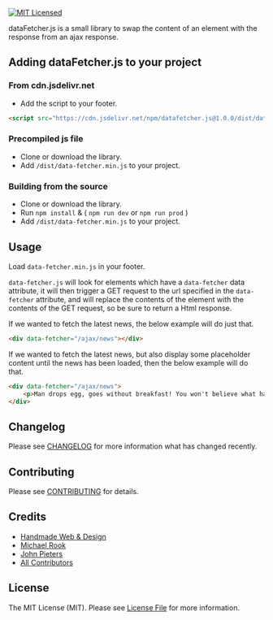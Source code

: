 [![MIT Licensed](https://img.shields.io/badge/license-MIT-blue.svg?style=flat-square)](LICENSE.md)

dataFetcher.js is a small library to swap the content of an element with the response from an ajax response.

## Adding dataFetcher.js to your project

### From cdn.jsdelivr.net
- Add the script to your footer.
```html
<script src="https://cdn.jsdelivr.net/npm/datafetcher.js@1.0.0/dist/data-fetcher.min.js"></script>
```

### Precompiled js file
- Clone or download the library.
- Add `/dist/data-fetcher.min.js` to your project.

### Building from the source
- Clone or download the library.
- Run `npm install` & ( `npm run dev` or `npm run prod` )
- Add `/dist/data-fetcher.min.js` to your project.

## Usage

Load `data-fetcher.min.js` in your footer.

`data-fetcher.js` will look for elements which have a `data-fetcher` data attribute, it will then trigger a GET request to the url specified in the `data-fetcher` attribute, and will replace the contents of the element with the contents of the GET request, so be sure to return a Html response.

If we wanted to fetch the latest news, the below example will do just that.
```html
<div data-fetcher="/ajax/news"></div>
```

If we wanted to fetch the latest news, but also display some placeholder content until the news has been loaded, then the below example will do that.
```html
<div data-fetcher="/ajax/news">
    <p>Man drops egg, goes without breakfast! You won't believe what happened next!</p>
</div>
```

## Changelog

Please see [CHANGELOG](https://github.com/handmadeweb/datafetcher.js/blob/main/CHANGELOG.md) for more information what has changed recently.

## Contributing

Please see [CONTRIBUTING](https://github.com/handmadeweb/datafetcher.js/blob/main/CONTRIBUTING.md) for details.

## Credits

- [Handmade Web & Design](https://github.com/handmadeweb)
- [Michael Rook](https://github.com/michaelr0)
- [John Pieters](https://github.com/sliver37)
- [All Contributors](https://github.com/handmadeweb/datafetcher.js/graphs/contributors)

## License

The MIT License (MIT). Please see [License File](https://github.com/handmadeweb/datafetcher.js/blob/main/LICENSE.md) for more information.
